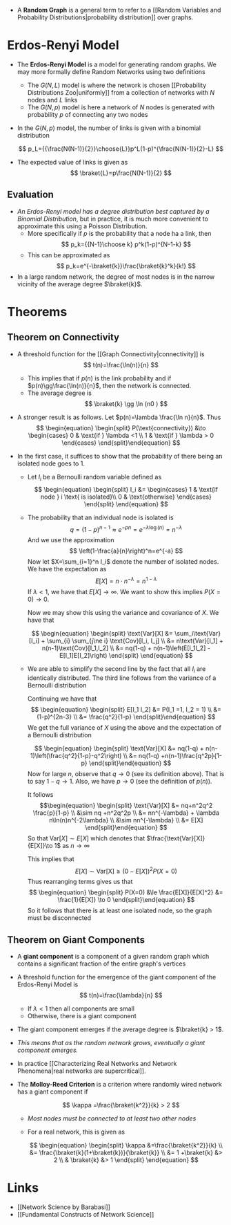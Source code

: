 * A **Random Graph** is a general term to refer to a [[Random Variables and Probability Distributions|probability distribution]] over graphs. 
# Erdos-Renyi Model
* The **Erdos-Renyi Model** is a model for generating random graphs. We may more formally define Random Networks using two definitions 
	* The $G(N,L)$ model is where the network is chosen [[Probability Distributions Zoo|uniformly]] from a collection of networks with $N$ nodes and $L$ links 
	* The $G(N,p)$ model is here a network of $N$ nodes is generated with probability $p$ of connecting any two nodes 

* In the $G(N,p)$ model, the number of links is given with a binomial distribution 
  
  $$
  p_L={{\frac{N(N-1)}{2}}\choose{L}}p^L(1-p)^{\frac{N(N-1)}{2}-L}
  $$
* The expected value of links is given as 
  $$
  \braket{L}=p\frac{N(N-1)}{2}
  $$

## Evaluation
* *An Erdos-Renyi model has a degree distribution best captured by a Binomial Distribution*, but in practice, it is much more convenient to approximate this using a Poisson Distribution.
	* More specifically if $p$ is the probability that a node ha a link, then 
	  $$
	  p_k={{N-1}\choose k} p^k(1-p)^{N-1-k}
	  $$
	* This can be approximated as 
	  $$
	  p_k=e^{-\braket{k}}\frac{\braket{k}^k}{k!}
	  $$
* In a large random network, the degree of most nodes is in the narrow vicinity of the average degree $\braket{k}$.
# Theorems 
## Theorem on Connectivity 
* A threshold function for the [[Graph Connectivity|connectivity]] is 
  $$
  t(n)=\frac{\ln(n)}{n}
  $$

	* This implies that if $p(n)$ is the link probability and if $p(n)\gg\frac{\ln(n)}{n}$, then the network is connected. 
	* The average degree is 
	  $$
	  \braket{k} \gg \ln (n0 )
	  $$

* A stronger result is as follows. Let $p(n)=\lambda \frac{\ln n}{n}$. Thus 
  $$
  \begin{equation} \begin{split}
  P(\text{connectivity}) &\to \begin{cases}
  0 & \text{if } \lambda <1 \\
  1 & \text{if } \lambda > 0
  \end{cases}
  \end{split}\end{equation}
  $$
* In the first case, it suffices to show that the probability of there being an isolated node goes to $1$.
	* Let $I_i$ be a Bernoulli random variable defined as  
	  $$
	  \begin{equation} 
	  \begin{split}
	  I_i &= \begin{cases}
	  1 & \text{if node } i \text{ is isolated}\\
	  0 & \text{otherwise}
	  \end{cases}
	  \end{split}
	  \end{equation}
	  $$
	* The probability that an individual node is isolated is 
	  $$
	  q=(1-p)^{n-1}\approx e^{-pn} = e^{-\lambda \log (n)}= n^{-\lambda}
	  $$
	  And we use the approximation 
	  $$
	  \left(1-\frac{a}{n}\right)^n=e^{-a}
	  $$
	  Now let $X=\sum_{i=1}^n I_i$ denote the number of isolated nodes. We have the expectation as 
	  $$
	  E[X]=n\cdot n^{-\lambda}=n^{1-\lambda}
	  $$
	  If $\lambda < 1$, we have that $E[X]\to \infty$. We want to show this implies $P(X=0)\to 0$. 
	  
	  Now we may show this using the variance and covariance of $X$. We have that
	  
	  $$
	  \begin{equation} 
	  \begin{split}
	  \text{Var}[X] &= \sum_i\text{Var}[I_i] + \sum_{i} \sum_{j\ne i} \text{Cov}[I_i, I_j] \\
	  &= n\text{Var}[I_1] + n(n-1)\text{Cov}[I_1,I_2]  \\ 
	  &= nq(1-q) + n(n-1)\left(E[I_1I_2] -E[I_1]E[I_2]\right)
	  \end{split}
	  \end{equation} 
	  $$
	  
	* We are able to simplify the second line by the fact that all $I_i$ are identically distributed. The third line follows from the variance of a Bernoulli distribution
	  
	  Continuing we have that 
	  $$
	  \begin{equation} \begin{split}
	  E[I_1 I_2] &= P(I_1 =1, I_2 = 1) \\
	  &= (1-p)^{2n-3} \\ 
	  &= \frac{q^2}{1-p}
	  \end{split}\end{equation}
	  $$
	  We get the full variance of $X$ using the above and the expectation of a Bernoulli distribution 
	  
	  $$
	  \begin{equation}
	  \begin{split}
	  \text{Var}[X] &= nq(1-q) + n(n-1)\left(\frac{q^2}{1-p}-q^2\right)  \\
	  &= nq(1-q) +n(n-1)\frac{q^2p}{1-p}
	  \end{split}\end{equation} 
	  $$
	  Now for large $n$, observe that $q\to 0$ (see its definition above).   That is to say $1-q\to 1$.  Also, we have $p\to 0$ (see the definition of $p(n)$). 
	  
	  It follows 
	  $$\begin{equation} \begin{split}
	  \text{Var}[X] &= nq+n^2q^2 \frac{p}{1-p} \\ 
	  &\sim nq +n^2q^2p \\
	  &= nn^{-\lambda} + \lambda n\ln(n)n^{-2\lambda} \\ 
	  &\sim nn^{-\lambda} \\
	  &= E[X]
	  \end{split}\end{equation}
	  $$
	  So that $\text{Var}[X]\sim E[X]$ which denotes that $\frac{\text{Var}[X]}{E[X]}\to 1$  as $n\to \infty$
	  
	  This implies that 
	  $$
	  E[X]\sim \text{Var[X]}\ge (0-E[X])^2P(X=0)
	  $$
	  Thus rearranging terms gives us that 
	  $$
	  \begin{equation} 
	  \begin{split}
	  P(X=0) &\le \frac{E[X]}{E[X]^2} &= \frac{1}{E[X]} \to 0 
	  \end{split}\end{equation}
	  $$So it follows that there is at least one isolated node, so the graph must be disconnected 

## Theorem on Giant Components 

* A **giant component** is a component of a given random graph which contains a significant fraction of the entire graph's vertices

* A threshold function for the emergence of the giant component of the Erdos-Renyi Model is 
  $$
  t(n)=\frac{\lambda}{n}
  $$
	* If $\lambda < 1$ then all components are small 
	* Otherwise, there is a giant component 
* The giant component emerges if the average degree is $\braket{k} > 1$.
* *This means that as the random network grows, eventually a giant component emerges.*
* In practice [[Characterizing Real Networks and Network Phenomena|real networks are supercritical]]. 

* The **Molloy-Reed Criterion** is a criterion where randomly wired network has a giant component if 
  
  $$
  \kappa =\frac{\braket{k^2}}{k} > 2
  $$
  
	* *Most nodes must be connected to at least two other nodes*
	* For a real network, this  is given as 
	  
	  $$
	  \begin{equation} 
	  \begin{split}
	  \kappa &=\frac{\braket{k^2}}{k} \\
	  &= \frac{\braket{k}(1+\braket{k})}{\braket{k}} \\
	  &= 1 +\braket{k} &> 2 \\ 
	  & \braket{k} &> 1
	  \end{split}
	  \end{equation}
	  $$




# Links 
* [[Network Science by Barabasi]]
* [[Fundamental Constructs of Network Science]]